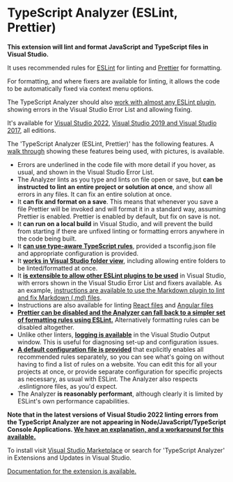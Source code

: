 # TypeScript Analyzer (ESLint, Prettier)

**This extension will lint and format JavaScript and TypeScript files in Visual Studio.**  

It uses recommended rules for [ESLint](https://eslint.org/) for linting and [Prettier](https://prettier.io/) for formatting.  

For formatting, and where fixers are available for linting, it allows the code to be automatically fixed via context menu options.

The TypeScript Analyzer should also [work with almost any ESLint plugin](https://rich-newman.github.io/typescript-analyzer-eslint-prettier/plugins.html), showing errors in the Visual Studio Error List and allowing fixing.

It's available for [Visual Studio 2022](https://marketplace.visualstudio.com/items?itemName=RichNewman.TypeScriptAnalyzerEslintPrettier), [Visual Studio 2019 and Visual Studio 2017](https://marketplace.visualstudio.com/items?itemName=RichNewman.TypeScriptAnalyzerEslintPrettier2019), all editions.

 The 'TypeScript Analyzer (ESLint, Prettier)' has the following features. A [walk through](https://rich-newman.github.io/typescript-analyzer-eslint-prettier/walkthrough.html) showing these features being used, with pictures, is available.

- Errors are underlined in the code file with more detail if you hover, as usual, and shown in the Visual Studio Error List.
- The Analyzer lints as you type and lints on file open or save, but **can be instructed to lint an entire project or solution at once**, and show all errors in any files.  It can fix an entire solution at once.
- It **can fix and format on a save**.  This means that whenever you save a file Prettier will be invoked and will format it in a standard way, assuming Prettier is enabled.  Prettier is enabled by default, but fix on save is not.
- It **can run on a local build** in Visual Studio, and will prevent the build from starting if there are unfixed linting or formatting errors anywhere in the code being built.
- It **[can use type-aware TypeScript rules](https://rich-newman.github.io/typescript-analyzer-eslint-prettier/typeinformation.html)**, provided a tsconfig.json file and appropriate configuration is provided.
- It **[works in Visual Studio folder view](https://rich-newman.github.io/typescript-analyzer-eslint-prettier/folderview.html)**, including allowing entire folders to be linted/formatted at once.
- It **[is extensible to allow other ESLint plugins to be used](https://rich-newman.github.io/typescript-analyzer-eslint-prettier/plugins.html)** in Visual Studio, with errors shown in the Visual Studio Error List and fixers available.  As an example, [instructions are available to use the Markdown plugin to lint and fix Markdown (.md) files](https://rich-newman.github.io/typescript-analyzer-eslint-prettier/setupmarkdown.html).
- Instructions are also available for linting [React files](https://rich-newman.github.io/typescript-analyzer-eslint-prettier/setupreact.html) and [Angular files](https://rich-newman.github.io/typescript-analyzer-eslint-prettier/setupangular.html)
- [**Prettier can be disabled and the Analyzer can fall back to a simpler set of formatting rules using ESLint.**](https://rich-newman.github.io/typescript-analyzer-eslint-prettier/formatting.html)  Alternatively formatting rules can be disabled altogether.
- Unlike other linters, **[logging is available](https://rich-newman.github.io/typescript-analyzer-eslint-prettier/settings.html#logging)** in the Visual Studio Output window.  This is useful for diagnosing set-up and configuration issues.
- **[A default configuration file is provided](https://rich-newman.github.io/typescript-analyzer-eslint-prettier/defaultconfig.html)** that explicitly enables all recommended rules separately, so you can see what's going on without having to find a list of rules on a website.  You can edit this for all your projects at once, or provide separate configuration for specific projects as necessary, as usual with ESLint. The Analyzer also respects .eslintignore files, as you'd expect.
- The Analyzer **is reasonably performant**, although clearly it is limited by ESLint's own performance capabilities.

**Note that in the latest versions of Visual Studio 2022 linting errors from the TypeScript Analyzer are not appearing in Node/JavaScript/TypeScript Console Applications.  [We have an explanation, and a workaround for this available.](noteonvs2022templates.md)**

To install visit [Visual Studio Marketplace](https://marketplace.visualstudio.com/items?itemName=RichNewman.TypeScriptAnalyzerEslintPrettier) or search for 'TypeScript Analyzer' in Extensions and Updates in Visual Studio.

[Documentation for the extension is available.](https://rich-newman.github.io/typescript-analyzer-eslint-prettier/contents.html)